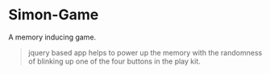 # Simon-Game
A memory inducing game.

> jquery based app helps to power up the memory with the randomness of blinking up one of the four buttons in the play kit. 
